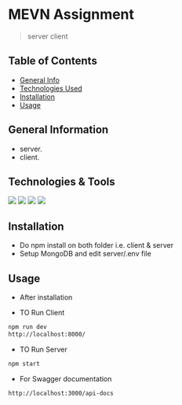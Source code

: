 # MEVN Assignment

> server
> client

## Table of Contents

- [General Info](#general-information)
- [Technologies Used](#technologies--tools)
- [Installation](#installation)
- [Usage](#usage)

## General Information

- server.
- client.

## Technologies & Tools

[![](https://img.shields.io/badge/Database-Mongoose-informational?style=flat&logo=MongoDB&logoColor=white&color=2bbc8a)](https://mongoosejs.com/)
[![](https://img.shields.io/badge/Frameworks-ExpressJS-informational?style=flat&logo=Express&logoColor=white&color=2bbc8a)](https://expressjs.com/)
[![](https://img.shields.io/badge/Code-Vue.js-informational?style=flat&logo=Vue.js&logoColor=white&color=2bbc8a)](https://vuejs.org/)
[![](https://img.shields.io/badge/Frameworks-Node.js-informational?style=flat&logo=Node.js&logoColor=white&color=2bbc8a)](https://nestjs.com/)

## Installation

- Do npm install on both folder i.e. client & server
- Setup MongoDB and edit server/.env file

## Usage

- After installation

- TO Run Client

```bash
npm run dev
http://localhost:8000/
```

- TO Run Server

```bash
npm start
```

- For Swagger documentation

```bash
http://localhost:3000/api-docs
```
